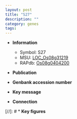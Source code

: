 ```yaml
---
layout: post
title: "S27"
description: ""
category: genes
tags: 
---
```


* **Information**  
    + Symbol: S27  
    + MSU: [LOC_Os08g31219](http://rice.uga.edu/cgi-bin/ORF_infopage.cgi?orf=LOC_Os08g31219)  
    + RAPdb: [Os08g0404200](http://rapdb.dna.affrc.go.jp/viewer/gbrowse_details/irgsp1?name=Os08g0404200)  

* **Publication**  

* **Genbank accession number**  

* **Key message**  

* **Connection**  

[//]: # * **Key figures**  



